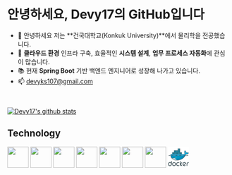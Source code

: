 # 안녕하세요, Devy17의 GitHub입니다

- 👋 안녕하세요 저는 **건국대학교(Konkuk University)**에서 물리학을 전공했습니다.
- 🌱 **클라우드 환경** 인프라 구축, 효율적인 **시스템 설계**, **업무 프로세스 자동화**에 관심이 많습니다.
- 📚 현재 **Spring Boot** 기반 백엔드 엔지니어로 성장해 나가고 있습니다.
- 📫 <devyks107@gmail.com>

<br>

[![Devy17's github stats](https://github-readme-stats.vercel.app/api?username=Devy17&show_icons=true&theme=radical)](https://github.com/Devy17/github-readme-stats) <br>

<!-- [![Top Langs](https://github-readme-stats.vercel.app/api/top-langs/?username=Devy17&layout=compact&theme=radical)](https://github.com/anuraghazra/github-readme-stats) -->

<!-- 📝 : <블로그 주소> -->

## Technology

<div>
  <img src="https://cdn.jsdelivr.net/gh/devicons/devicon@latest/icons/java/java-original-wordmark.svg" width="48" height="48"/>
  <img src="https://cdn.jsdelivr.net/gh/devicons/devicon@latest/icons/git/git-original.svg" width="48" height="48"/>
  <img src="https://cdn.jsdelivr.net/gh/devicons/devicon@latest/icons/github/github-original-wordmark.svg" width="48" height="48"/>
  <img src="https://cdn.jsdelivr.net/gh/devicons/devicon@latest/icons/intellij/intellij-original.svg" width="48" height="48"/>
  <img src="https://cdn.jsdelivr.net/gh/devicons/devicon@latest/icons/spring/spring-original.svg" width="48" height="48"/>
  <img src="https://cdn.jsdelivr.net/gh/devicons/devicon@latest/icons/mysql/mysql-original-wordmark.svg" width="48" height="48"/>
  <img src="https://cdn.jsdelivr.net/gh/devicons/devicon@latest/icons/redis/redis-original.svg" width="48" height="48"/>
  <img src="https://raw.githubusercontent.com/devicons/devicon/master/icons/docker/docker-original-wordmark.svg" alt="docker" width="48" height="48"/>
</div>
